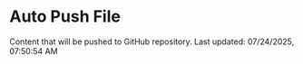 # Auto Push File

Content that will be pushed to GitHub repository.
Last updated: 07/24/2025, 07:50:54 AM